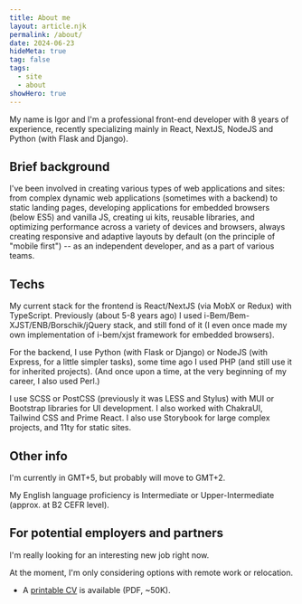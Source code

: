 ```yaml
---
title: About me
layout: article.njk
permalink: /about/
date: 2024-06-23
hideMeta: true
tag: false
tags:
  - site
  - about
showHero: true
---
```


<!--
@changed 2025.03.28, 15:40
-->

My name is Igor and I'm a professional front-end developer with 8 years of experience, recently specializing mainly in React, NextJS, NodeJS and Python (with Flask and Django).

## Brief background

I've been involved in creating various types of web applications and sites: from complex dynamic web applications (sometimes with a backend) to static landing pages, developing applications for embedded browsers (below ES5) and vanilla JS, creating ui kits, reusable libraries, and optimizing performance across a variety of devices and browsers, always creating responsive and adaptive layouts by default (on the principle of "mobile first") -- as an independent developer, and as a part of various teams.

## Techs

My current stack for the frontend is React/NextJS (via MobX or Redux) with TypeScript. Previously (about 5-8 years ago) I used i-Bem/Bem-XJST/ENB/Borschik/jQuery stack, and still fond of it (I even once made my own implementation of i-bem/xjst framework for embedded browsers).

For the backend, I use Python (with Flask or Django) or NodeJS (with Express, for a little simpler tasks), some time ago I used PHP (and still use it for inherited projects). (And once upon a time, at the very beginning of my career, I also used Perl.)

I use SCSS or PostCSS (previously it was LESS and Stylus) with MUI or Bootstrap libraries for UI development. I also worked with ChakraUI, Tailwind CSS and Prime React. I also use Storybook for large complex projects, and 11ty for static sites.

## Other info

I'm currently in GMT+5, but probably will move to GMT+2.

My English language proficiency is Intermediate or Upper-Intermediate (approx. at B2 CEFR level).

## For potential employers and partners

I'm really looking for an interesting new job right now.

At the moment, I'm only considering options with remote work or relocation.

- A <a class="external" href="/static/docs/cv-lilliputten-2024-v1-1-1.pdf" title="PDF document (~50K)" target="_blank">printable CV</a> is available (PDF, ~50K).
